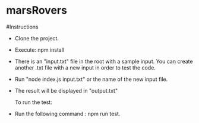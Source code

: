 # marsRovers

#Instructions
- Clone the project.
- Execute: npm install
- There is an "input.txt" file in the root with a sample input. You can create another .txt file with a new input in order to test the code.
- Run "node index.js input.txt" or the name of the new input file.
- The result will be displayed in "output.txt"

  To run the test:
- Run the following command : npm run test.


